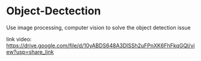# Object-Dectection
Use image processing, computer vision to solve the object detection issue

link video: https://drive.google.com/file/d/10yABDS648A3DlSSh2uFPnXK6FhFkqGQI/view?usp=share_link
